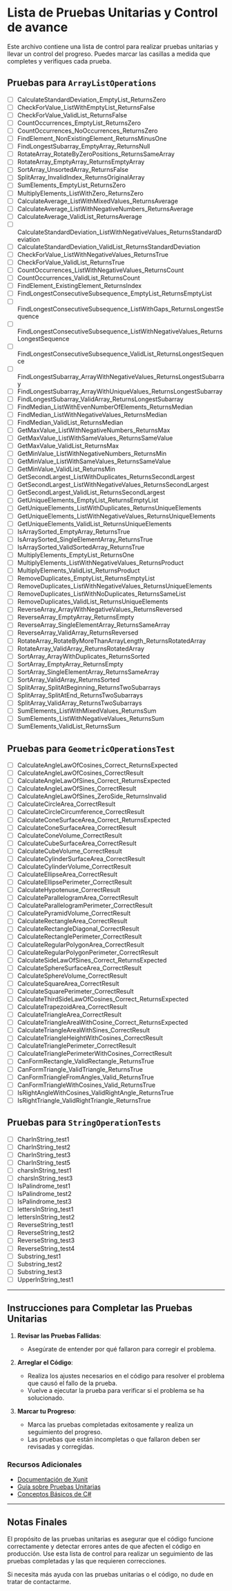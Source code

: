 # Lista de Pruebas Unitarias y Control de avance

Este archivo contiene una lista de control para realizar pruebas unitarias y llevar un control del progreso. Puedes marcar las casillas a medida que completes y verifiques cada prueba.

## Pruebas para `ArrayListOperations`


- [ ] CalculateStandardDeviation_EmptyList_ReturnsZero
- [ ] CheckForValue_ListWithEmptyList_ReturnsFalse
- [ ] CheckForValue_ValidList_ReturnsFalse
- [ ] CountOccurrences_EmptyList_ReturnsZero
- [ ] CountOccurrences_NoOccurrences_ReturnsZero
- [ ] FindElement_NonExistingElement_ReturnsMinusOne
- [ ] FindLongestSubarray_EmptyArray_ReturnsNull
- [ ] RotateArray_RotateByZeroPositions_ReturnsSameArray
- [ ] RotateArray_EmptyArray_ReturnsEmptyArray
- [ ] SortArray_UnsortedArray_ReturnsFalse
- [ ] SplitArray_InvalidIndex_ReturnsOriginalArray
- [ ] SumElements_EmptyList_ReturnsZero
- [ ] MultiplyElements_ListWithZero_ReturnsZero
- [ ] CalculateAverage_ListWithMixedValues_ReturnsAverage
- [ ] CalculateAverage_ListWithNegativeNumbers_ReturnsAverage
- [ ] CalculateAverage_ValidList_ReturnsAverage
- [ ] CalculateStandardDeviation_ListWithNegativeValues_ReturnsStandardDeviation
- [ ] CalculateStandardDeviation_ValidList_ReturnsStandardDeviation
- [ ] CheckForValue_ListWithNegativeValues_ReturnsTrue
- [ ] CheckForValue_ValidList_ReturnsTrue
- [ ] CountOccurrences_ListWithNegativeValues_ReturnsCount
- [ ] CountOccurrences_ValidList_ReturnsCount
- [ ] FindElement_ExistingElement_ReturnsIndex
- [ ] FindLongestConsecutiveSubsequence_EmptyList_ReturnsEmptyList
- [ ] FindLongestConsecutiveSubsequence_ListWithGaps_ReturnsLongestSequence
- [ ] FindLongestConsecutiveSubsequence_ListWithNegativeValues_ReturnsLongestSequence
- [ ] FindLongestConsecutiveSubsequence_ValidList_ReturnsLongestSequence
- [ ] FindLongestSubarray_ArrayWithNegativeValues_ReturnsLongestSubarray
- [ ] FindLongestSubarray_ArrayWithUniqueValues_ReturnsLongestSubarray
- [ ] FindLongestSubarray_ValidArray_ReturnsLongestSubarray
- [ ] FindMedian_ListWithEvenNumberOfElements_ReturnsMedian
- [ ] FindMedian_ListWithNegativeValues_ReturnsMedian
- [ ] FindMedian_ValidList_ReturnsMedian
- [ ] GetMaxValue_ListWithNegativeNumbers_ReturnsMax
- [ ] GetMaxValue_ListWithSameValues_ReturnsSameValue
- [ ] GetMaxValue_ValidList_ReturnsMax
- [ ] GetMinValue_ListWithNegativeNumbers_ReturnsMin
- [ ] GetMinValue_ListWithSameValues_ReturnsSameValue
- [ ] GetMinValue_ValidList_ReturnsMin
- [ ] GetSecondLargest_ListWithDuplicates_ReturnsSecondLargest
- [ ] GetSecondLargest_ListWithNegativeValues_ReturnsSecondLargest
- [ ] GetSecondLargest_ValidList_ReturnsSecondLargest
- [ ] GetUniqueElements_EmptyList_ReturnsEmptyList
- [ ] GetUniqueElements_ListWithDuplicates_ReturnsUniqueElements
- [ ] GetUniqueElements_ListWithNegativeValues_ReturnsUniqueElements
- [ ] GetUniqueElements_ValidList_ReturnsUniqueElements
- [ ] IsArraySorted_EmptyArray_ReturnsTrue
- [ ] IsArraySorted_SingleElementArray_ReturnsTrue
- [ ] IsArraySorted_ValidSortedArray_ReturnsTrue
- [ ] MultiplyElements_EmptyList_ReturnsOne
- [ ] MultiplyElements_ListWithNegativeValues_ReturnsProduct
- [ ] MultiplyElements_ValidList_ReturnsProduct
- [ ] RemoveDuplicates_EmptyList_ReturnsEmptyList
- [ ] RemoveDuplicates_ListWithNegativeValues_ReturnsUniqueElements
- [ ] RemoveDuplicates_ListWithNoDuplicates_ReturnsSameList
- [ ] RemoveDuplicates_ValidList_ReturnsUniqueElements
- [ ] ReverseArray_ArrayWithNegativeValues_ReturnsReversed
- [ ] ReverseArray_EmptyArray_ReturnsEmpty
- [ ] ReverseArray_SingleElementArray_ReturnsSameArray
- [ ] ReverseArray_ValidArray_ReturnsReversed
- [ ] RotateArray_RotateByMoreThanArrayLength_ReturnsRotatedArray
- [ ] RotateArray_ValidArray_ReturnsRotatedArray
- [ ] SortArray_ArrayWithDuplicates_ReturnsSorted
- [ ] SortArray_EmptyArray_ReturnsEmpty
- [ ] SortArray_SingleElementArray_ReturnsSameArray
- [ ] SortArray_ValidArray_ReturnsSorted
- [ ] SplitArray_SplitAtBeginning_ReturnsTwoSubarrays
- [ ] SplitArray_SplitAtEnd_ReturnsTwoSubarrays
- [ ] SplitArray_ValidArray_ReturnsTwoSubarrays
- [ ] SumElements_ListWithMixedValues_ReturnsSum
- [ ] SumElements_ListWithNegativeValues_ReturnsSum
- [ ] SumElements_ValidList_ReturnsSum

## Pruebas para `GeometricOperationsTest`


- [ ] CalculateAngleLawOfCosines_Correct_ReturnsExpected
- [ ] CalculateAngleLawOfCosines_CorrectResult
- [ ] CalculateAngleLawOfSines_Correct_ReturnsExpected
- [ ] CalculateAngleLawOfSines_CorrectResult
- [ ] CalculateAngleLawOfSines_ZeroSide_ReturnsInvalid
- [ ] CalculateCircleArea_CorrectResult
- [ ] CalculateCircleCircumference_CorrectResult
- [ ] CalculateConeSurfaceArea_Correct_ReturnsExpected
- [ ] CalculateConeSurfaceArea_CorrectResult
- [ ] CalculateConeVolume_CorrectResult
- [ ] CalculateCubeSurfaceArea_CorrectResult
- [ ] CalculateCubeVolume_CorrectResult
- [ ] CalculateCylinderSurfaceArea_CorrectResult
- [ ] CalculateCylinderVolume_CorrectResult
- [ ] CalculateEllipseArea_CorrectResult
- [ ] CalculateEllipsePerimeter_CorrectResult
- [ ] CalculateHypotenuse_CorrectResult
- [ ] CalculateParallelogramArea_CorrectResult
- [ ] CalculateParallelogramPerimeter_CorrectResult
- [ ] CalculatePyramidVolume_CorrectResult
- [ ] CalculateRectangleArea_CorrectResult
- [ ] CalculateRectangleDiagonal_CorrectResult
- [ ] CalculateRectanglePerimeter_CorrectResult
- [ ] CalculateRegularPolygonArea_CorrectResult
- [ ] CalculateRegularPolygonPerimeter_CorrectResult
- [ ] CalculateSideLawOfSines_Correct_ReturnsExpected
- [ ] CalculateSphereSurfaceArea_CorrectResult
- [ ] CalculateSphereVolume_CorrectResult
- [ ] CalculateSquareArea_CorrectResult
- [ ] CalculateSquarePerimeter_CorrectResult
- [ ] CalculateThirdSideLawOfCosines_Correct_ReturnsExpected
- [ ] CalculateTrapezoidArea_CorrectResult
- [ ] CalculateTriangleArea_CorrectResult
- [ ] CalculateTriangleAreaWithCosine_Correct_ReturnsExpected
- [ ] CalculateTriangleAreaWithSines_CorrectResult
- [ ] CalculateTriangleHeightWithCosines_CorrectResult
- [ ] CalculateTrianglePerimeter_CorrectResult
- [ ] CalculateTrianglePerimeterWithCosines_CorrectResult
- [ ] CanFormRectangle_ValidRectangle_ReturnsTrue
- [ ] CanFormTriangle_ValidTriangle_ReturnsTrue
- [ ] CanFormTriangleFromAngles_Valid_ReturnsTrue
- [ ] CanFormTriangleWithCosines_Valid_ReturnsTrue
- [ ] IsRightAngleWithCosines_ValidRightAngle_ReturnsTrue
- [ ] IsRightTriangle_ValidRightTriangle_ReturnsTrue

## Pruebas para `StringOperationTests`


- [ ] CharInString_test1
- [ ] CharInString_test2
- [ ] CharInString_test3
- [ ] CharInString_test5
- [ ] charsInString_test1
- [ ] charsInString_test3
- [ ] IsPalindrome_test1
- [ ] IsPalindrome_test2
- [ ] IsPalindrome_test3
- [ ] lettersInString_test1
- [ ] lettersInString_test2
- [ ] ReverseString_test1
- [ ] ReverseString_test2
- [ ] ReverseString_test3
- [ ] ReverseString_test4
- [ ] Substring_test1
- [ ] Substring_test2
- [ ] Substring_test3
- [ ] UpperInString_test1

---

## Instrucciones para Completar las Pruebas Unitarias

1. **Revisar las Pruebas Fallidas**:
   - Asegúrate de entender por qué fallaron para corregir el problema.

2. **Arreglar el Código**:
   - Realiza los ajustes necesarios en el código para resolver el problema que causó el fallo de la prueba.
   - Vuelve a ejecutar la prueba para verificar si el problema se ha solucionado.

3. **Marcar tu Progreso**:
   - Marca las pruebas completadas exitosamente y realiza un seguimiento del progreso.
   - Las pruebas que están incompletas o que fallaron deben ser revisadas y corregidas.

### Recursos Adicionales

- [Documentación de Xunit](https://xunit.net/)
- [Guía sobre Pruebas Unitarias](https://docs.microsoft.com/en-us/visualstudio/test/unit-test-your-code)
- [Conceptos Básicos de C#](https://docs.microsoft.com/en-us/dotnet/csharp/tour-of-csharp/)

---

## Notas Finales

El propósito de las pruebas unitarias es asegurar que el código funcione correctamente y detectar errores antes de que afecten el código en producción. Use esta lista de control para realizar un seguimiento de las pruebas completadas y las que requieren correcciones.

Si necesita más ayuda con las pruebas unitarias o el código, no dude en tratar de contactarme.
